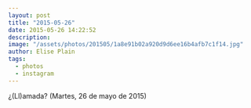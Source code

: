 ```yaml
---
layout: post
title: "2015-05-26"
date: 2015-05-26 14:22:52
description: 
image: "/assets/photos/201505/1a8e91b02a920d9d6ee16b4afb7c1f14.jpg"
author: Elise Plain
tags: 
  - photos
  - instagram
---
```


¿(Ll)amada? (Martes, 26 de mayo de 2015)
<p></p>
